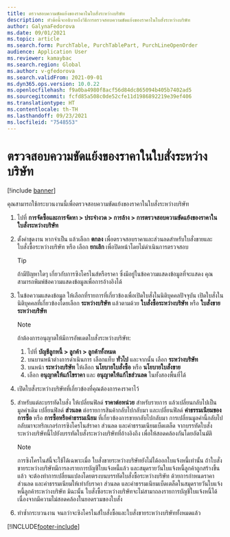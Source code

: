 ```yaml
---
title: ตรวจสอบความขัดแย้งของราคาในใบสั่งระหว่างบริษัท
description: หัวข้อนี้จะอธิบายถึงวิธีการตรวจสอบความขัดแย้งของราคาในใบสั่งระหว่างบริษัท
author: GalynaFedorova
ms.date: 09/01/2021
ms.topic: article
ms.search.form: PurchTable, PurchTablePart, PurchLineOpenOrder
audience: Application User
ms.reviewer: kamaybac
ms.search.region: Global
ms.author: v-gfedorova
ms.search.validFrom: 2021-09-01
ms.dyn365.ops.version: 10.0.22
ms.openlocfilehash: f9a0ba4980f8acf56d84dc865094b405b7402ad5
ms.sourcegitcommit: fcfd85a508c0de52cfe11d1986892219e39ef406
ms.translationtype: HT
ms.contentlocale: th-TH
ms.lasthandoff: 09/23/2021
ms.locfileid: "7548553"
---
```

# <a name="check-intercompany-order-price-discrepancies"></a>ตรวจสอบความขัดแย้งของราคาในใบสั่งระหว่างบริษัท

[!include [banner](../../includes/banner.md)]

คุณสามารถใช้กระบวนงานนี้เพื่อตรวจสอบความขัดแย้งของราคาในใบสั่งระหว่างบริษัท

1. ไปที่ **การจัดซื้อและการจัดหา \> ประจำงวด \> การล้าง \> การตรวจสอบความขัดแย้งของราคาในใบสั่งระหว่างบริษัท**
1. ตั้งค่าชุดงาน หากจำเป็น แล้วเลือก **ตกลง** เพื่อตรวจสอบราคาและส่วนลดสำหรับใบสั่งขายและใบสั่งซื้อระหว่างบริษัท หรือ เลือก **ยกเลิก** เพื่อปิดหน้าโดยไม่ดำเนินการตรวจสอบ

    > [!TIP]
    > ถ้ามีปัญหาใดๆ เกี่ยวกับการซิงโครไนส์หรือราคา ซึ่งมีอยู่ในข้อความแสดงข้อมูลที่จะแสดง คุณสามารถพิมพ์ข้อความแสดงข้อมูลเพื่อการอ้างอิงได้

1. ในข้อความแสดงข้อมูล ให้เลือกที่รายการที่เกี่ยวข้องเพื่อเปิดใบสั่งในนิติบุคคลปัจจุบัน เปิดใบสั่งในนิติบุคคลที่เกี่ยวข้องโดยเลือก **ระหว่างบริษัท** แล้วตามด้วย **ใบสั่งซื้อระหว่างบริษัท** หรือ **ใบสั่งขายระหว่างบริษัท**

    > [!NOTE]
    > ถ้าต้องการอนุญาตให้มีการอัพเดตใบสั่งระหว่างบริษัท:
    >
    > 1. ไปที่ **บัญชีลูกหนี้ \> ลูกค้า \> ลูกค้าทั้งหมด**
    > 1. บนบานหน้าต่างการดำเนินการ เลือกแท็บ **ทั่วไป** และจากนั้น เลือก **ระหว่างบริษัท**
    > 1. บนหน้า **ระหว่างบริษัท** ให้เลือก **นโยบายใบสั่งซื้อ** หรือ **นโยบายใบสั่งขาย**
    > 1. เลือก **อนุญาตให้แก้ไขราคา** และ **อนุญาตให้แก้ไขส่วนลด** ในทั้งสองพื้นที่ได้

1. เปิดใบสั่งระหว่างบริษัทที่เกี่ยวข้องที่คุณต้องการคงราคาไว้ 
1. สำหรับแต่ละบรรทัดใบสั่ง ให้เปลี่ยนฟิลด์ **ราคาต่อหน่วย** สำหรับรายการ แล้วเปลี่ยนกลับไปเป็นมูลค่าเดิม เปลี่ยนฟิลด์ **ส่วนลด** ต่อรายการสินค้ากลับไปกลับมา และเปลี่ยนฟิลด์ **ค่าธรรมเนียมของการซื้อ** หรือ **การซื้อหรือค่าธรรมเนียม** ที่เกี่ยวข้องการขายกลับไปกลับมา การเปลี่ยนมูลค่านี้กลับไปกลับมาจะทริกเกอร์การซิงโครไนส์ราคา ส่วนลด และค่าธรรมเนียมเบ็ดเตล็ด จากบรรทัดใบสั่งระหว่างบริษัทนี้ไปยังบรรทัดใบสั่งระหว่างบริษัทที่อ้างอิงถึง เพื่อให้สอดคล้องกันโดยอัตโนมัติ

    > [!NOTE]
    > การซิงโครไนส์นี้จะใช้ได้เฉพาะเมื่อ ใบสั่งขายระหว่างบริษัทยังไม่ได้ออกใบแจ้งหนี้เท่านั้น ถ้าใบสั่งขายระหว่างบริษัทมีการลงรายการบัญชีใบแจ้งหนี้แล้ว และสมุดรายวันใบแจ้งหนี้ลูกค้าถูกสร้างขึ้นแล้ว จะต้องทำการเปลี่ยนแปลงโดยตรงบนบรรทัดใบสั่งซื้อระหว่างบริษัท ด้วยการกำหนดราคา ส่วนลด และค่าธรรมเนียมให้เท่ากับราคา ส่วนลด และค่าธรรมเนียมเบ็ดเตล็ดในสมุดรายวันใบแจ้งหนี้ลูกค้าระหว่างบริษัท มิฉะนั้น ใบสั่งซื้อระหว่างบริษัทจะไม่สามาถลงรายการบัญชีใบแจ้งหนี้ได้ เนื่องจากมีความไม่สอดคล้องในยอดรวมของใบสั่ง

1. ทำซ้ำกระบวนงาน จนกว่าจะซิงโครไนส์ใบสั่งซื้อและใบสั่งขายระหว่างบริษัททั้งหมดแล้ว

[!INCLUDE[footer-include](../../includes/footer-banner.md)]

